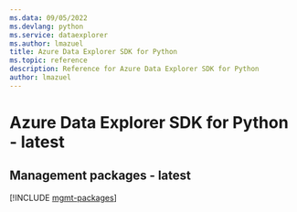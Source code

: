 ```yaml
---
ms.data: 09/05/2022
ms.devlang: python
ms.service: dataexplorer
ms.author: lmazuel
title: Azure Data Explorer SDK for Python
ms.topic: reference
description: Reference for Azure Data Explorer SDK for Python
author: lmazuel
---
```

# Azure Data Explorer SDK for Python - latest

## Management packages - latest
[!INCLUDE [mgmt-packages](data-explorer-mgmt-index.md)]